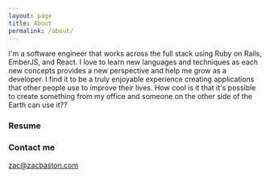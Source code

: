 ```yaml
---
layout: page
title: About
permalink: /about/
---
```


I'm a software engineer that works across the full stack using Ruby on Rails,
EmberJS, and React. I love to learn new languages and techniques as each new
concepts provides a new perspective and help me grow as a developer. I find it
to be a truly enjoyable experience creating applications that other people use
to improve their lives. How cool is it that it's possible to create something
from my office and someone on the other side of the Earth can use it??

### Resume

<a href="{{ site.baseurl }}{{ site.footer-links.resume }}"><i class="resume"></i></a>

### Contact me

[zac@zacbaston.com](mailto:zac@zacbaston.com)
